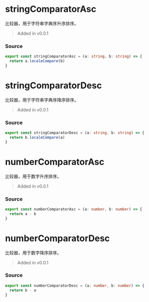 # stringComparatorAsc
      
比较器，用于字符串字典序升序排序。

> Added in v0.0.1



### Source

```typescript
export const stringComparatorAsc = (a: string, b: string) => {
  return a.localeCompare(b)
}


```
# stringComparatorDesc
      
比较器，用于字符串字典序降序排序。

> Added in v0.0.1



### Source

```typescript
export const stringComparatorDesc = (a: string, b: string) => {
  return b.localeCompare(a)
}


```
# numberComparatorAsc
      
比较器，用于数字升序排序。

> Added in v0.0.1



### Source

```typescript
export const numberComparatorAsc = (a: number, b: number) => {
  return a - b
}


```
# numberComparatorDesc
      
比较器，用于数字降序排序。

> Added in v0.0.1



### Source

```typescript
export const numberComparatorDesc = (a: number, b: number) => {
  return b - a
}

```